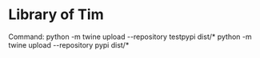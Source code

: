 # Library of Tim
Command:
    python -m twine upload --repository testpypi dist/*
    python -m twine upload --repository pypi dist/*